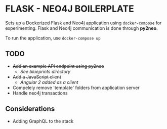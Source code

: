 # FLASK - NEO4J BOILERPLATE

Sets up a Dockerized Flask and Neo4j application using ```docker-compose``` for experimenting. Flask and Neo4j communication is done through **py2neo**.

To run the application, use ```docker-compose up```

## TODO
- ~~Add an example API endpoint using py2neo~~
  - *See blueprints directory*
- ~~Add a JavaScript client~~
  - *Angular 2 added as a client*
- Compelely remove 'template' folders from application server
- Handle neo4j transactions

## Considerations
- Adding GraphQL to the stack